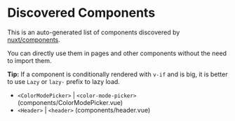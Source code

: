 # Discovered Components

This is an auto-generated list of components discovered by [nuxt/components](https://github.com/nuxt/components).

You can directly use them in pages and other components without the need to import them.

**Tip:** If a component is conditionally rendered with `v-if` and is big, it is better to use `Lazy` or `lazy-` prefix to lazy load.

- `<ColorModePicker>` | `<color-mode-picker>` (components/ColorModePicker.vue)
- `<Header>` | `<header>` (components/header.vue)
